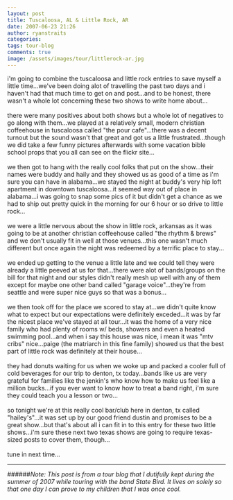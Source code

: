 ```yaml
---
layout: post
title: Tuscaloosa, AL & Little Rock, AR
date: 2007-06-23 21:26
author: ryanstraits
categories: 
tags: tour-blog
comments: true
image: /assets/images/tour/littlerock-ar.jpg
---
```

i'm going to combine the tuscaloosa and little rock entries to save myself a little time...we've been doing alot of travelling the past two days and i haven't had that much time to get on and post...and to be honest, there wasn't a whole lot concerning these two shows to write home about...<br /><br />there were many positives about both shows but a whole lot of negatives to go along with them...we played at a relatively small, modern christian coffeehouse in tuscaloosa called "the pour cafe"...there was a decent turnout but the sound wasn't that great and got us a little frustrated...though we did take a few funny pictures afterwards with some vacation bible school props that you all can see on the flickr site...<br /><br />we then got to hang with the really cool folks that put on the show...their names were buddy and haily and they showed us as good of a time as i'm sure you can have in alabama...we stayed the night at buddy's very hip loft apartment in downtown tuscaloosa...it seemed way out of place in alabama...i was going to snap some pics of it but didn't get a chance as we had to ship out pretty quick in the morning for our 6 hour or so drive to little rock...<br /><br />we were a little nervous about the show in little rock, arkansas as it was going to be at another christian coffeehouse called "the rhythm &amp; brews" and we don't usually fit in well at those venues...this one wasn't much different but once again the night was redeemed by a terrific place to stay...<br /><br />we ended up getting to the venue a little late and we could tell they were already a little peeved at us for that...there were alot of bands/groups on the bill for that night and our styles didn't really mesh up well with any of them except for maybe one other band called "garage voice"...they're from seattle and were super nice guys so that was a bonus...<br /><br />we then took off for the place we scored to stay at...we didn't quite know what to expect but our expectations were definitely exceded...it was by far the nicest place we've stayed at all tour...it was the home of a very nice family who had plenty of rooms w/ beds, showers and even a heated swimming pool...and when i say this house was nice, i mean it was "mtv cribs" nice...paige (the matriarch in this fine family) showed us that the best part of little rock was definitely at their house...<br /><br />they had donuts waiting for us when we woke up and packed a cooler full of cold beverages for our trip to denton, tx today...bands like us are very grateful for families like the jenkin's who know how to make us feel like a million bucks...if you ever want to know how to treat a band right, i'm sure they could teach you a lesson or two...<br /><br />so tonight we're at this really cool bar/club here in denton, tx called "hailey's"...it was set up by our good friend dustin and promises to be a great show...but that's about all i can fit in to this entry for these two little shows...i'm sure these next two texas shows are going to require texas-sized posts to cover them, though...<br /><br />tune in next time...

---

######*Note: This post is from a tour blog that I dutifully kept during the summer of 2007 while touring with the band State Bird. It lives on solely so that one day I can prove to my children that I was once cool.*
